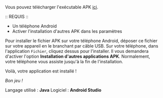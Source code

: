 Vous pouvez télécharger l'exécutable APK <a href="https://www.servgbc.fr/download/JeuDeBatonnets.zip">ici</a>.


:: REQUIS ::
- Un téléphone Android
- Activer l'installation d'autres APK dans les paramètres


Pour installer le fichier APK sur votre téléphone Android, déposer ce fichier sur votre appareil en le branchant par câble USB.
Sur votre téléphone, dans l'application `Fichier`, cliquez dessus pour l'installer. Il vous demandera d'activer l'option **Installation d'autres applications APK**.
Normalement, votre téléphone vous assiste jusqu'à la fin de l'installation.

Voilà, votre application est installé !

*Bon jeu !*


Langage utilisé : **Java**
Logiciel : **Android Studio**
